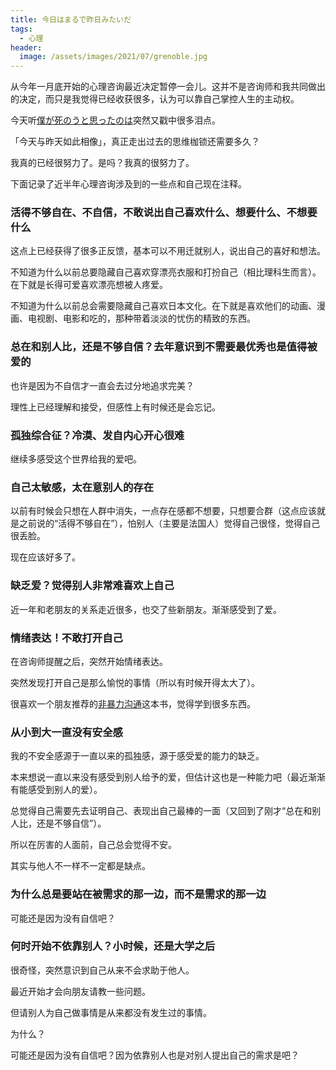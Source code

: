 ```yaml
---
title: 今日はまるで昨日みたいだ
tags:
  - 心理
header:
  image: /assets/images/2021/07/grenoble.jpg
---
```

从今年一月底开始的心理咨询最近决定暂停一会儿。这并不是咨询师和我共同做出的决定，而只是我觉得已经收获很多，认为可以靠自己掌控人生的主动权。

今天听[僕が死のうと思ったのは](https://music.douban.com/subject/24859695/)突然又戳中很多泪点。

「今天与昨天如此相像」，真正走出过去的思维枷锁还需要多久？

我真的已经很努力了。是吗？我真的很努力了。

下面记录了近半年心理咨询涉及到的一些点和自己现在注释。

### 活得不够自在、不自信，不敢说出自己喜欢什么、想要什么、不想要什么

这点上已经获得了很多正反馈，基本可以不用迁就别人，说出自己的喜好和想法。

不知道为什么以前总要隐藏自己喜欢穿漂亮衣服和打扮自己（相比理科生而言）。在下就是长得可爱喜欢漂亮想被人疼爱。

不知道为什么以前总会需要隐藏自己喜欢日本文化。在下就是喜欢他们的动画、漫画、电视剧、电影和吃的，那种带着淡淡的忧伤的精致的东西。

### 总在和别人比，还是不够自信？去年意识到不需要最优秀也是值得被爱的

也许是因为不自信才一直会去过分地追求完美？

理性上已经理解和接受，但感性上有时候还是会忘记。

### 孤独综合征？冷漠、发自内心开心很难

继续多感受这个世界给我的爱吧。

### 自己太敏感，太在意别人的存在

以前有时候会只想在人群中消失，一点存在感都不想要，只想要合群（这点应该就是之前说的“活得不够自在”），怕别人（主要是法国人）觉得自己很怪，觉得自己很丢脸。

现在应该好多了。

### 缺乏爱？觉得别人非常难喜欢上自己

近一年和老朋友的关系走近很多，也交了些新朋友。渐渐感受到了爱。

### 情绪表达！不敢打开自己

在咨询师提醒之后，突然开始情绪表达。

突然发现打开自己是那么愉悦的事情（所以有时候开得太大了）。

很喜欢一个朋友推荐的[非暴力沟通](https://book.douban.com/subject/3533221/)这本书，觉得学到很多东西。

### 从小到大一直没有安全感

我的不安全感源于一直以来的孤独感，源于感受爱的能力的缺乏。

本来想说一直以来没有感受到别人给予的爱，但估计这也是一种能力吧（最近渐渐有能感受到别人的爱）。

总觉得自己需要先去证明自己、表现出自己最棒的一面（又回到了刚才“总在和别人比，还是不够自信”）。

所以在厉害的人面前，自己总会觉得不安。

其实与他人不一样不一定都是缺点。

### 为什么总是要站在被需求的那一边，而不是需求的那一边

可能还是因为没有自信吧？

### 何时开始不依靠别人？小时候，还是大学之后

很奇怪，突然意识到自己从来不会求助于他人。

最近开始才会向朋友请教一些问题。

但请别人为自己做事情是从来都没有发生过的事情。

为什么？

可能还是因为没有自信吧？因为依靠别人也是对别人提出自己的需求是吧？
